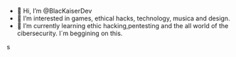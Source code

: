 - 👋 Hi, I’m @BlacKaiserDev 
- 👀 I’m interested in games, ethical hacks, technology, musica and design.
- 🌱 I’m currently learning ethic hacking,pentesting and the all world of the cibersecurity. I´m beggining on this.


<!---
BlacKaiserDev/BlacKaiserDev is a ✨ special ✨ repository because its `README.md` (this file) appears on your GitHub profile.
You can click the Preview link to take a look at your changes.
--->
s
